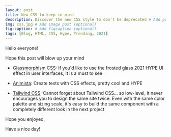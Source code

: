 ```yaml
---
layout: post
title: New CSS to keep in mind
description: Discover the new CSS style to don't be deprecated # Add post description (optional)
img: css.jpg # Add image post (optional)
fig-caption: # Add figcaption (optional)
tags: [Blog, HTML, CSS, Hype, Trending, 2021]
---
```


Hello everyone!

Hope this post will blow up your mind

- [Glassmorphism CSS](http://gestyy.com/et6jx5): If you'd like to use the frosted glass 2021 HYPE UI effect in user interfaces, It is a must to see

- [Animista](http://gestyy.com/et6liB): Create texts with CSS effects, pretty cool and HYPE

- [Tailwind CSS](http://gestyy.com/et6lIe): Cannot forget about Tailwind CSS... so low-level, it never encourages you to design the same site twice. Even with the same color palette and sizing scale, it's easy to build the same component with a completely different look in the next project

Hope you enjoyed,

Have a nice day!
